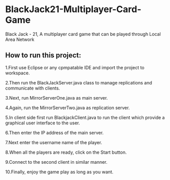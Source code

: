 BlackJack21-Multiplayer-Card-Game
=================================

Black Jack - 21, A multiplayer card game that can be played through Local Area Network


How to run this project:
------------------------

1.First use Eclipse or any cpmpatable IDE and import the project to workspace.

2.Then run the BlackJackServer.java class to manage replications and communicate with clients.

3.Next, run MirrorServerOne.java as main server.

4.Again, run the MirrorServerTwo.java as replication server.

5.In client side first run BlackjackClient.java to run the client which provide a graphical user interface to the user.

6.Then enter the IP address of the main server.

7.Next enter the username name of the player.

8.When all the players are ready, click on the Start button.

9.Connect to the second client in similar manner.

10.Finally, enjoy the game play as long as you want.
